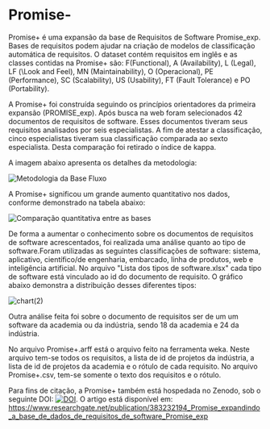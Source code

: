 # Promise-
Promise+ é uma expansão da base de Requisitos de Software Promise_exp. Bases de requisitos podem ajudar na criação de modelos de classificação automática de requisitos. O dataset contém requisitos em inglês e as classes contidas na Promise+ são: F(Functional), A (Availability), L (Legal), LF (\Look and Feel), MN (Maintainability), O (Operacional), PE (Performance), SC (Scalability), US (Usability), FT (Fault Tolerance) e PO (Portability).

A Promise+ foi construída seguindo os princípios orientadores da primeira expansão (PROMISE_exp). Após busca na web foram selecionados 42 documentos de requisitos de software. Esses documentos tiveram seus requisitos analisados por seis especialistas. A fim de atestar a classificação, cinco especialistas tiveram sua classificação comparada ao sexto especialista. Desta comparação foi retirado o índice de kappa.

A imagem abaixo apresenta os detalhes da metodologia:

![Metodologia da Base Fluxo](https://github.com/user-attachments/assets/4caa0d20-bf41-4bd0-bad0-0c8a5091336a)

A Promise+ significou um grande aumento quantitativo nos dados, conforme demonstrado na tabela abaixo:

![Comparação quantitativa entre as bases](https://github.com/user-attachments/assets/450a0717-d378-4e12-aad4-a24a04addc3e)

De forma a aumentar o conhecimento sobre os documentos de requisitos de software acrescentados, foi realizada uma análise quanto ao tipo de software.Foram utilizadas 
as seguintes classificações de software: sistema, aplicativo, científico/de engenharia, embarcado, linha de produtos, web e inteligência artificial. No arquivo "Lista dos tipos de software.xlsx" cada tipo de software está vinculado ao id do documento de requisito. O gráfico abaixo demonstra a distribuição desses diferentes tipos:

![chart(2)](https://github.com/user-attachments/assets/370e8ee4-20e5-4d27-acaf-e7f239e653a6)

Outra análise feita foi sobre o documento de requisitos ser de um um software da academia ou da indústria, sendo 18 da academia e 24 da indústria.

No arquivo Promise+.arff está o arquivo feito na ferramenta weka. Neste arquivo tem-se todos os requisitos, a lista de id de projetos da indústria, a lista de id de projetos da academia e o rótulo de cada requisito. No arquivo Promise+.csv, tem-se somente o texto dos requisitos e o rótulo.

Para fins de citação, a Promise+ também está hospedada no Zenodo, sob o seguinte DOI: [![DOI](https://zenodo.org/badge/DOI/10.5281/zenodo.12805484.svg)](https://doi.org/10.5281/zenodo.12805484). O artigo está disponível em: https://www.researchgate.net/publication/383232194_Promise_expandindo_a_base_de_dados_de_requisitos_de_software_Promise_exp
